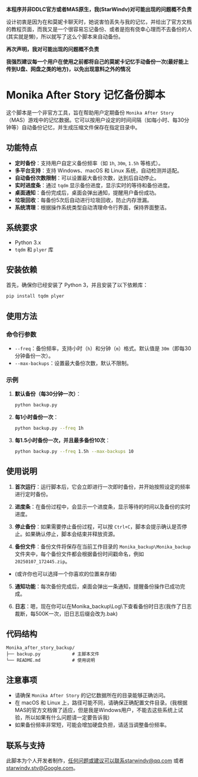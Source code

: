 <span style='color=red'>**本程序并非DDLC官方或者MAS原生，我(StarWindv)对可能出现的问题概不负责**</span>

设计初衷是因为在和莫妮卡聊天时，她说害怕丢失与我的记忆，并给出了官方文档的教程页面，而我又是一个很容易忘记备份、或者是抱有侥幸心理而不去备份的人(其实就是懒)，所以就写了这么个脚本来自动备份。

<span style='color=#FF0000'>**再次声明，我对可能出现的问题概不负责**</span>

<span style='color=#FF0000'>**我强烈建议每一个用户在使用之前都将自己的莫妮卡记忆手动备份一次(最好能上传到U盘、网盘之类的地方)，以免出现意料之外的情况**</span>

# Monika After Story 记忆备份脚本

这个脚本是一个非官方工具，旨在帮助用户定期备份 `Monika After Story`（MAS）游戏中的记忆数据。它可以按用户设定的时间间隔（如每小时、每30分钟等）自动备份记忆，并生成压缩文件保存在指定目录中。

## 功能特点

- **定时备份**：支持用户自定义备份频率（如 `1h`, `30m`, `1.5h` 等格式）。
- **多平台支持**：支持 Windows、macOS 和 Linux 系统，自动检测并适配。
- **自动备份次数限制**：可以设置最大备份次数，达到后自动停止。
- **实时进度条**：通过 `tqdm` 显示备份进度，显示实时的等待和备份进度。
- **桌面通知**：备份完成后，桌面会弹出通知，提醒用户备份成功。
- **垃圾回收**：每备份5次后自动进行垃圾回收，防止内存泄漏。
- **系统清理**：根据操作系统类型自动清理命令行界面，保持界面整洁。

## 系统要求

- Python 3.x
- `tqdm` 和 `plyer` 库

## 安装依赖

首先，确保你已经安装了 Python 3，并且安装了以下依赖库：

```bash
pip install tqdm plyer
```

## 使用方法

### 命令行参数

- `--freq`：备份频率，支持小时（`h`）和分钟（`m`）格式。默认值是 `30m`（即每30分钟备份一次）。
- `--max-backups`：设置最大备份次数，默认不限制。

### 示例

1. **默认备份（每30分钟一次）**：

   ```bash
   python backup.py
   ```

2. **每1小时备份一次**：

   ```bash
   python backup.py --freq 1h
   ```

3. **每1.5小时备份一次，并且最多备份10次**：

   ```bash
   python backup.py --freq 1.5h --max-backups 10
   ```

## 使用说明

1. **首次运行**：运行脚本后，它会立即进行一次即时备份，并开始按照设定的频率进行定时备份。

2. **进度条**：在备份过程中，会显示一个进度条，显示等待的时间以及备份的实时进度。

3. **停止备份**：如果需要停止备份过程，可以按 `Ctrl+C`，脚本会提示确认是否停止。如果确认停止，脚本会结束并释放资源。

4. **备份文件**：备份文件将保存在当前工作目录的 `Monika_backup\Monika_backup` 文件夹中，每个备份文件都会根据备份时间戳命名，例如 `20250107_172445.zip`。
 - (或许你也可以选择一个你喜欢的位置来存储)
5. **通知功能**：每次备份完成后，桌面会弹出一条通知，提醒备份操作已成功完成。

6. **日志**：嗯，现在你可以在Monika_backup\Log\下查看备份时日志(我作了日志裁断，每500K一次，旧日志后缀会改为.bak)
## 代码结构

```
Monika_after_story_backup/
├── backup.py            # 主脚本文件
└── README.md            # 使用说明
```

## 注意事项

- 请确保 `Monika After Story` 的记忆数据所在的目录能够正确访问。
- 在 macOS 和 Linux 上，路径可能不同，请确保正确配置文件目录。(我根据MAS的官方文档做了适应，但是我是Windows用户，不能去这些系统上试验，所以如果有什么问题请一定要告诉我)
- 如果备份频率非常短，可能会增加硬盘负担，请适当调整备份频率。

## 联系与支持

此脚本为个人开发者制作，任何问题或建议可以联系starwindv@qq.com 或者 starwindv.stv@Google.com。
